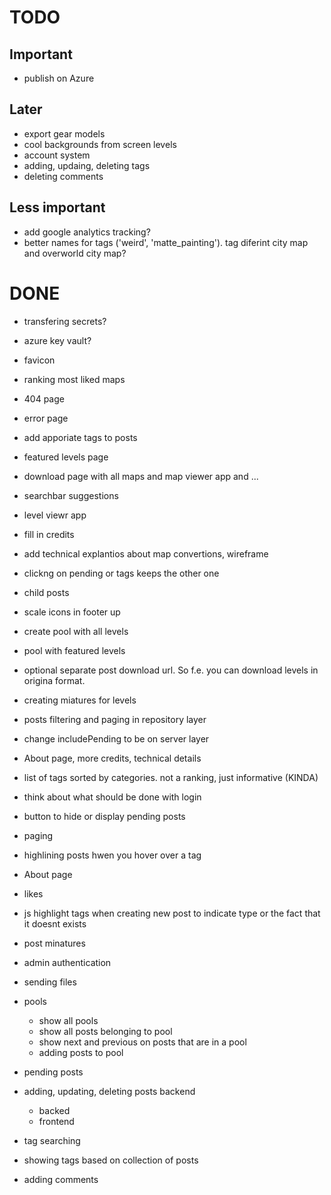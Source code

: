 # TODO
## Important
- publish on Azure


## Later
- export gear models
- cool backgrounds from screen levels
- account system
- adding, updaing, deleting tags
- deleting comments

## Less important
- add google analytics tracking?
- better names for tags ('weird', 'matte_painting'). tag diferint city map and overworld city map?


# DONE
- transfering secrets?
- azure key vault?
- favicon
- ranking most liked maps
- 404 page
- error page
- add apporiate tags to posts
- featured levels page
- download page with all maps and map viewer app and ...
- searchbar suggestions
- level viewr app
- fill in credits
- add technical explantios about map convertions, wireframe 
- clickng on pending or tags keeps the other one
- child posts
- scale icons in footer up
- create pool with all levels
- pool with featured levels
- optional separate post download url. So f.e. you can download levels in origina format.
- creating miatures for levels
- posts filtering and paging in repository layer
- change includePending to be on server layer
- About page, more credits, technical details
- list of tags sorted by categories. not a ranking, just informative (KINDA)
- think about what should be done with login 
- button to hide or display pending posts
- paging
- highlining posts hwen you hover over a tag
- About page
- likes
- js highlight tags when creating new post to indicate type or the fact that it doesnt exists
- post minatures
- admin authentication
- sending files
- pools
	- show all pools
	- show all posts belonging to pool
	- show next and previous on posts that are in a pool
	- adding posts to pool

- pending posts

- adding, updating, deleting posts backend
	- backed
	- frontend


- tag searching 
- showing tags based on collection of posts

- adding comments